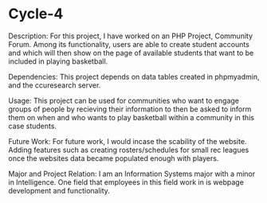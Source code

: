 # Cycle-4

Description: For this project, I have worked on an PHP Project, Community Forum. Among its functionality, users are able to create student accounts and which will then show on the page of available students that want to be included in playing basketball.

Dependencies: This project depends on data tables created in phpmyadmin, and the ccuresearch server.

Usage: This project can be used for communities who want to engage groups of people by recieving their information to then be asked to inform them on when and who wants to play basketball within a community in this case students.

Future Work: For future work, I would incase the scability of the website. Adding features such as creating rosters/schedules for small rec leagues once the websites data became populated enough with players.

Major and Project Relation: I am an Information Systems major with a minor in Intelligence. One field that employees in this field work in is webpage development and functionality.
